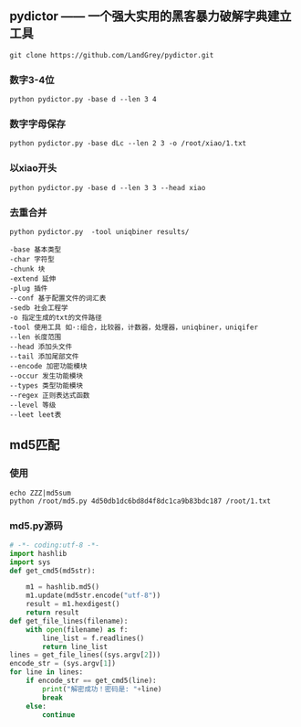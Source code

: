 
## pydictor —— 一个强大实用的黑客暴力破解字典建立工具
```
git clone https://github.com/LandGrey/pydictor.git
```

### 数字3-4位
`python pydictor.py -base d --len 3 4`

### 数字字母保存
`python pydictor.py -base dLc --len 2 3 -o /root/xiao/1.txt`

### 以xiao开头
`python pydictor.py -base d --len 3 3 --head xiao`

### 去重合并
`python pydictor.py  -tool uniqbiner results/`


```
-base 基本类型
-char 字符型
-chunk 块
-extend 延伸
-plug 插件
--conf 基于配置文件的词汇表
-sedb 社会工程学
-o 指定生成的txt的文件路径
-tool 使用工具 如·:组合，比较器，计数器，处理器，uniqbiner，uniqifer
--len 长度范围
--head 添加头文件
--tail 添加尾部文件
--encode 加密功能模块
--occur 发生功能模块
--types 类型功能模块
--regex 正则表达式函数
--level 等级
--leet leet表
```

## md5匹配

### 使用
```
echo ZZZ|md5sum
python /root/md5.py 4d50db1dc6bd8d4f8dc1ca9b83bdc187 /root/1.txt
```

### md5.py源码
```python
# -*- coding:utf-8 -*-
import hashlib
import sys
def get_cmd5(md5str):

    m1 = hashlib.md5()
    m1.update(md5str.encode("utf-8"))
    result = m1.hexdigest()
    return result
def get_file_lines(filename):
    with open(filename) as f:
        line_list = f.readlines()
        return line_list
lines = get_file_lines((sys.argv[2]))
encode_str = (sys.argv[1])
for line in lines:
    if encode_str == get_cmd5(line):
        print("解密成功！密码是: "+line)
        break
    else:
        continue
```
